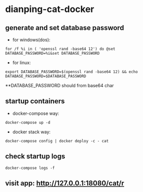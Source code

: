 dianping-cat-docker
==========================================================
## generate and set database password
* for windows(dos):
```
for /f %i in ( 'openssl rand -base64 12') do @set DATABASE_PASSWORD=%i&set DATABASE_PASSWORD
```
* for linux:
```
export DATABASE_PASSWORD=$(openssl rand -base64 12) && echo DATABASE_PASSWORD=$DATABASE_PASSWORD
```
**DATABASE_PASSWORD should from base64 char

## startup containers
* docker-compose way:
```
docker-compose up -d
```

* docker stack way:
```
docker-compose config | docker deploy -c - cat
```
## check startup logs
` docker-compose logs -f `

## visit app: http://127.0.0.1:18080/cat/r 


